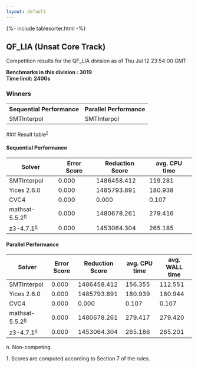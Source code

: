 ```yaml
---
layout: default
---
```

{%- include tablesorter.html -%}

##  QF_LIA (Unsat Core Track)

Competition results for the QF_LIA division as of Thu Jul 12 23:54:00 GMT

**Benchmarks in this division : 3019  
Time limit: 2400s** 

### Winners
<table>
<tr>
<th class="center">Sequential Performance</th>
<th class="center">Parallel Performance</th>
</tr><tr class="center"><td>SMTInterpol</td><td>SMTInterpol</td></tr></table>
### Result table<sup><a href="#fn1">1</a></sup>

#### Sequential Performance

<table id="sequential" class="result sorted">
<thead><tr class="center">
  <th>Solver</th>
  <th>Error Score</th>
  <th>Reduction Score</th>
  <th>avg. CPU time</th>
</tr></thead><tr>
<td>SMTInterpol</td>
<td>0.000</td><td>1486458.412</td><td>119.281</td><tr>
<td>Yices 2.6.0</td>
<td>0.000</td><td>1485793.891</td><td>180.938</td><tr>
<td>CVC4</td>
<td>0.000</td><td>0.000</td><td>0.107</td><tr>
<td>mathsat-5.5.2<SUP><a href="#fn">n</a></SUP></td>
<td>0.000</td><td>1480678.261</td><td>279.416</td><tr>
<td>z3-4.7.1<SUP><a href="#fn">n</a></SUP></td>
<td>0.000</td><td>1453064.304</td><td>265.185</td></tr></table>

#### Parallel Performance

<table id="parallel" class="result sorted">
<thead><tr class="center">
  <th>Solver</th>
  <th>Error Score</th>
  <th>Reduction Score</th>
  <th>avg. CPU time</th>
  <th>avg. WALL time</th>
</tr></thead><tr>
<td>SMTInterpol</td>
<td>0.000</td><td>1486458.412</td><td>156.355</td><td>112.551</td></tr><tr>
<td>Yices 2.6.0</td>
<td>0.000</td><td>1485793.891</td><td>180.939</td><td>180.944</td></tr><tr>
<td>CVC4</td>
<td>0.000</td><td>0.000</td><td>0.107</td><td>0.107</td></tr><tr>
<td>mathsat-5.5.2<SUP><a href="#fn">n</a></SUP></td>
<td>0.000</td><td>1480678.261</td><td>279.417</td><td>279.420</td></tr><tr>
<td>z3-4.7.1<SUP><a href="#fn">n</a></SUP></td>
<td>0.000</td><td>1453064.304</td><td>265.186</td><td>265.201</td></tr></table>
 <span id="fn"> n. Non-competing. </span>

 <span id="fn1"> 1. Scores are computed according to Section 7 of the rules. </span>


